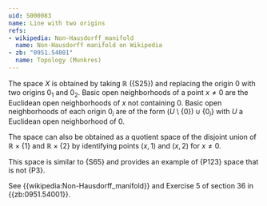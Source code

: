 ```yaml
---
uid: S000083
name: Line with two origins
refs:
- wikipedia: Non-Hausdorff_manifold
  name: Non-Hausdorff manifold on Wikipedia
- zb: "0951.54001"
  name: Topology (Munkres)
---
```


The space $X$ is obtained by taking $\mathbb R$ ({S25}) and replacing the origin $0$ with two origins $0_1$ and $0_2$.  Basic open neighborhoods of a point $x\ne 0$ are the Euclidean open neighborhoods of $x$ not containing $0$.  Basic open neighborhoods of each origin $0_i$ are of the form $(U\setminus\{0\})\cup\{0_i\}$ with $U$ a Euclidean open neighborhood of $0$.

The space can also be obtained as a quotient space of the disjoint union of $\mathbb R\times\{1\}$ and $\mathbb R\times\{2\}$ by identifying points $(x,1)$ and $(x,2)$ for $x\ne 0$.

This space is similar to {S65} and provides an example of {P123} space that is not {P3}.

See {{wikipedia:Non-Hausdorff_manifold}} and Exercise 5 of section 36 in {{zb:0951.54001}}.
